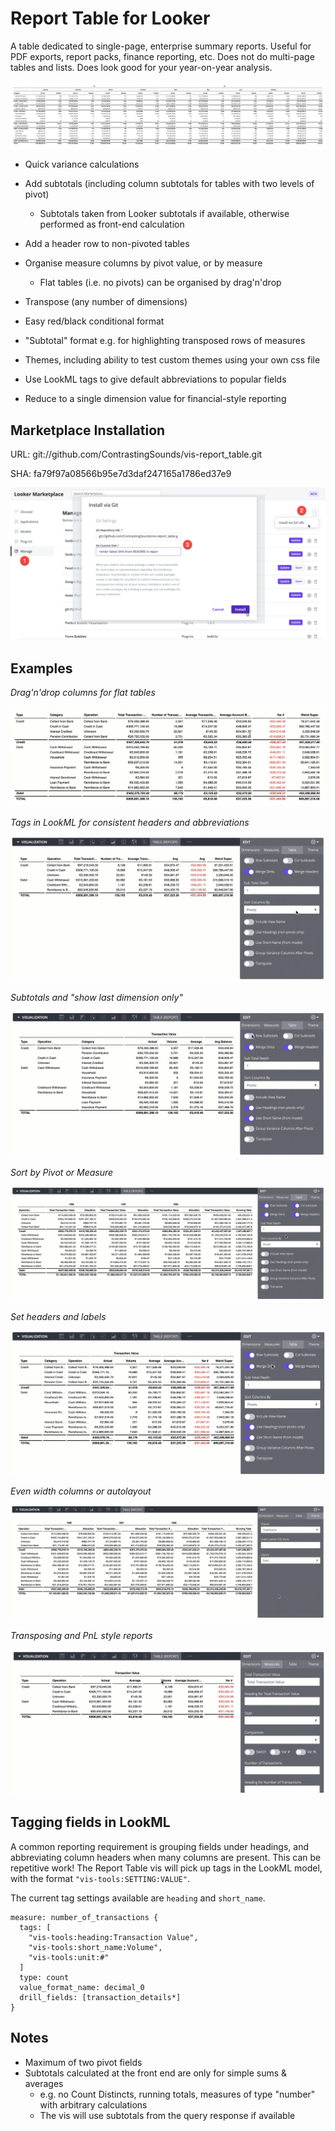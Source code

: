 # Report Table for Looker

A table dedicated to single-page, enterprise summary reports. Useful for PDF exports, report packs, finance reporting, etc. Does not do multi-page tables and lists. Does look good for your year-on-year analysis.

![Example Report](docs/example_report.png)

- Quick variance calculations
- Add subtotals (including column subtotals for tables with two levels of pivot)

  - Subtotals taken from Looker subtotals if available, otherwise performed as front-end calculation
- Add a header row to non-pivoted tables
- Organise measure columns by pivot value, or by measure

  - Flat tables (i.e. no pivots) can be organised by drag'n'drop
- Transpose (any number of dimensions)
- Easy red/black conditional format
- "Subtotal" format e.g. for highlighting transposed rows of measures
- Themes, including ability to test custom themes using your own css file
- Use LookML tags to give default abbreviations to popular fields
- Reduce to a single dimension value for financial-style reporting

## Marketplace Installation

URL: git://github.com/ContrastingSounds/vis-report_table.git

SHA: fa79f97a08566b95e7d3daf247165a1786ed37e9

![Install](docs/install.png)

## Examples

*Drag'n'drop columns for flat tables*

![Drag'n'drop columns for flat tables](docs/report_table_01_drag_and_drop.gif)

*Tags in LookML for consistent headers and abbreviations*

![Tags in LookML for consistent headers and abbreviations](docs/report_table_02_auto_headers_and_abbreviations.gif)

*Subtotals and "show last dimension only"*

![Subtotals and last field only](docs/report_table_03_subtotals_and_last_field_only.gif)

*Sort by Pivot or Measure*

![Sort by Pivot or Measure](docs/report_table_04_sort_by_pivot_or_measure.gif)

*Set headers and labels*

![Set headers and labels](docs/report_table_05_change_headers.gif)

*Even width columns or autolayout*

![Even width columns or autolayout](docs/report_table_06_even_width_or_auto_layout.gif)

*Transposing and PnL style reports*

![Transposing and PnL style reports](docs/report_table_07_PnL_transpose_theme.gif)


## Tagging fields in LookML

A common reporting requirement is grouping fields under headings, and abbreviating column headers when many columns are present. This can be repetitive work! The Report Table vis will pick up tags in the LookML model, with the format `"vis-tools:SETTING:VALUE"`.

The current tag settings available are `heading` and `short_name`.

    measure: number_of_transactions {
      tags: [
        "vis-tools:heading:Transaction Value",
        "vis-tools:short_name:Volume",
        "vis-tools:unit:#"
      ]
      type: count
      value_format_name: decimal_0
      drill_fields: [transaction_details*]
    }

## Notes

- Maximum of two pivot fields
- Subtotals calculated at the front end are only for simple sums & averages
  - e.g. no Count Distincts, running totals, measures of type "number" with arbitrary calculations
  - The vis will use subtotals from the query response if available


